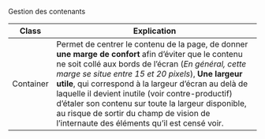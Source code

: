 Gestion des contenants 

|Class|Explication|
|---|---|
|Container|Permet de centrer le contenu de la page, de donner **une marge de confort** afin d’éviter que le contenu ne soit collé aux bords de l’écran (*En général, cette marge se situe entre 15 et 20 pixels*), **Une largeur utile**, qui correspond à la largeur d’écran au delà de laquelle il devient inutile (voir contre-productif) d’étaler son contenu sur toute la largeur disponible, au risque de sortir du champ de vision de l’internaute des éléments qu’il est censé voir.|